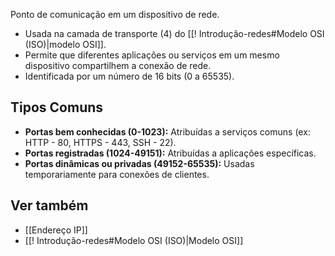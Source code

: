 Ponto de comunicação em um dispositivo de rede.
* Usada na camada de transporte (4) do [[! Introdução-redes#Modelo OSI (ISO)|modelo OSI]].
* Permite que diferentes aplicações ou serviços em um mesmo dispositivo compartilhem a conexão de rede.
* Identificada por um número de 16 bits (0 a 65535).
## Tipos Comuns
* **Portas bem conhecidas (0-1023):** Atribuídas a serviços comuns (ex: HTTP - 80, HTTPS - 443, SSH - 22).
* **Portas registradas (1024-49151):** Atribuídas a aplicações específicas.
* **Portas dinâmicas ou privadas (49152-65535):** Usadas temporariamente para conexões de clientes.
## Ver também
* [[Endereço IP]]
* [[! Introdução-redes#Modelo OSI (ISO)|Modelo OSI]]